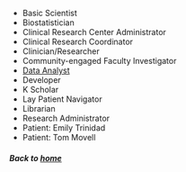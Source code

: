  * Basic Scientist
 * Biostatistician
 * Clinical Research Center Administrator
 * Clinical Research Coordinator
 * Clinician/Researcher
 * Community-engaged Faculty Investigator
 * [Data Analyst]((https://github.com/data2health/CTS-Personas/blob/master/docs/assets/DataAnalyst_PersonaProfile.pdf))
 * Developer
 * K Scholar
 * Lay Patient Navigator
 * Librarian
 * Research Administrator
 * Patient: Emily Trinidad
 * Patient: Tom Movell

##### Back to [home](https://data2health.github.io/CTS-Personas/)
